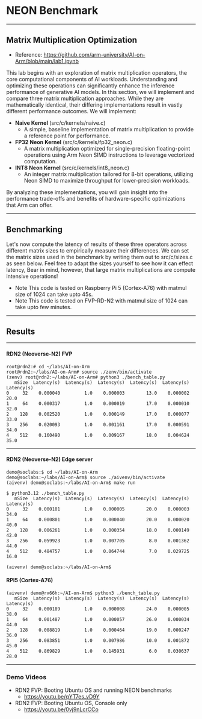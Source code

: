 # NEON Benchmark

---
## Matrix Multiplication Optimization
* Reference: https://github.com/arm-university/AI-on-Arm/blob/main/lab1.ipynb

This lab begins with an exploration of matrix multiplication operators, the core computational components of AI workloads. Understanding and optimizing these operations can significantly enhance the inference performance of generative AI models. In this section, we will implement and compare three matrix multiplication approaches. While they are mathematically identical, their differing implementations result in vastly different performance outcomes. We will implement:

* **Naive Kernel** (src/c/kernels/naive.c)
  * A simple, baseline implementation of matrix multiplication to provide a reference point for performance.
* **FP32 Neon Kernel** (src/c/kernels/fp32_neon.c)
  * A matrix multiplication optimized for single-precision floating-point operations using Arm Neon SIMD instructions to leverage vectorized computation.
* **INT8 Neon Kernel** (src/c/kernels/int8_neon.c)
  * An integer matrix multiplication tailored for 8-bit operations, utilizing Neon SIMD to maximize throughput for lower-precision workloads.

By analyzing these implementations, you will gain insight into the performance trade-offs and benefits of hardware-specific optimizations that Arm can offer.

---
## Benchmarking

Let's now compute the latency of results of these three operators across different matrix sizes to empirically measure their differences. We can set the matrix sizes used in the benchmark by writing them out to src/c/sizes.c as seen below. Feel free to adapt the sizes yourself to see how it can effect latency, Bear in mind, however, that large matrix multiplications are compute intensive operations!

* Note This code is tested on Raspberry Pi 5 (Cortex-A76) with matmul size of 1024 can take upto 45s.
* Note This code is tested on FVP-RD-N2 with matmul size of 1024 can take upto few minutes.

---
## Results 

---
#### RDN2 (Neoverse-N2) FVP

```
root@rdn2:# cd ~/labs/AI-on-Arm
root@rdn2:~/labs/AI-on-Arm# source ./zenv/bin/activate
(zenv) root@rdn2:~/labs/AI-on-Arm# python3 ./bench_table.py
   mSize  Latency(s)  Latency(s)  Latency(s)  Latency(s)  Latency(s)  Latency(s)
0     32    0.000040         1.0    0.000003        13.0    0.000002        20.0
1     64    0.000317         1.0    0.000019        17.0    0.000010        32.0
2    128    0.002520         1.0    0.000149        17.0    0.000077        33.0
3    256    0.020093         1.0    0.001161        17.0    0.000591        34.0
4    512    0.160490         1.0    0.009167        18.0    0.004624        35.0
```

---
#### RDN2 (Neoverse-N2) Edge server

```
demo@soclabs:$ cd ~/labs/AI-on-Arm
demo@soclabs:~/labs/AI-on-Arm$ source ./aivenv/bin/activate
(aivenv) demo@soclabs:~/labs/AI-on-Arm$ make run

$ python3.12 ./bench_table.py
   mSize  Latency(s)  Latency(s)  Latency(s)  Latency(s)  Latency(s)  Latency(s)
0     32    0.000101         1.0    0.000005        20.0    0.000003        34.0
1     64    0.000801         1.0    0.000040        20.0    0.000020        40.0
2    128    0.006261         1.0    0.000354        18.0    0.000149        42.0
3    256    0.059923         1.0    0.007705         8.0    0.001362        44.0
4    512    0.484757         1.0    0.064744         7.0    0.029725        16.0

(aivenv) demo@soclabs:~/labs/AI-on-Arm$ 
```

#### RPI5 (Cortex-A76)

```
(aivenv) demo@rx66h:~/AI-on-Arm$ python3 ./bench_table.py
   mSize  Latency(s)  Latency(s)  Latency(s)  Latency(s)  Latency(s)  Latency(s)
0     32    0.000189         1.0    0.000008        24.0    0.000005        38.0
1     64    0.001487         1.0    0.000057        26.0    0.000034        44.0
2    128    0.008819         1.0    0.000464        19.0    0.000247        36.0
3    256    0.083851         1.0    0.007986        10.0    0.001872        45.0
4    512    0.869829         1.0    0.145931         6.0    0.030637        28.0
```


---
### Demo Videos

* RDN2 FVP: Booting Ubuntu OS and running NEON benchmarks
  * https://youtu.be/qYT7es_vD9Y
* RDN2 FVP: Booting Ubuntu OS, Console only 
  * https://youtu.be/0vj9nLcrCCo
